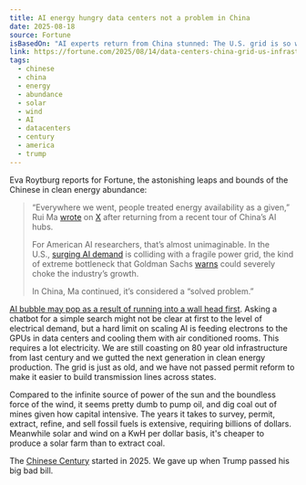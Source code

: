 ```yaml
---
title: AI energy hungry data centers not a problem in China
date: 2025-08-18
source: Fortune
isBasedOn: "AI experts return from China stunned: The U.S. grid is so weak, the race may already be over - Eva Roytburg"
link: https://fortune.com/2025/08/14/data-centers-china-grid-us-infrastructure/
tags:
  - chinese
  - china
  - energy
  - abundance
  - solar
  - wind
  - AI
  - datacenters
  - century
  - america
  - trump
---
```

Eva Roytburg reports for Fortune, the astonishing leaps and bounds of the Chinese in clean energy abundance:

> “Everywhere we went, people treated energy availability as a given,” Rui Ma [wrote](https://x.com/ruima/status/1955040979259650267) on [X](https://fortune.com/company/twitter/) after returning from a recent tour of China’s AI hubs. 
> 
> For American AI researchers, that’s almost unimaginable. In the U.S., [surging AI demand](https://fortune.com/2025/08/06/data-center-artificial-intelligence-bubble-consumer-spending-economy/) is colliding with a fragile power grid, the kind of extreme bottleneck that Goldman Sachs [warns](https://www.goldmansachs.com/what-we-do/goldman-sachs-global-institute/articles/smart-demand-management-can-forestall-the-ai-energy-crisis) could severely choke the industry’s growth.
> 
> In China, Ma continued, it’s considered a “solved problem.”

[AI bubble may pop as a result of running into a wall head first](https://davidchicopham.com/posts/ai-is-bubble-popping-but-it-doesnt-know-it-yet/). Asking a chatbot for a simple search might not be clear at first to the level of electrical demand, but a hard limit on scaling AI is feeding electrons to the GPUs in data centers and cooling them with air conditioned rooms. This requires a lot electricity. We are still coasting on 80 year old infrastructure from last century and we gutted the next generation in clean energy production. The grid is just as old, and we have not passed permit reform to make it easier to build transmission lines across states. 

Compared to the infinite source of power of the sun and the boundless force of the wind, it seems pretty dumb to pump oil, and dig coal out of mines given how capital intensive. The years it takes to survey, permit, extract, refine, and sell fossil fuels is extensive, requiring billions of dollars. Meanwhile solar and wind on a KwH per dollar basis, it's cheaper to produce a solar farm than to extract coal.

The [Chinese Century](https://davidchicopham.com/posts/the-chinese-century/) started in 2025. We gave up when Trump passed his big bad bill.